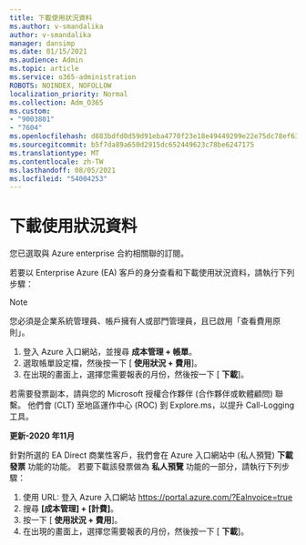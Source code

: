 ```yaml
---
title: 下載使用狀況資料
ms.author: v-smandalika
author: v-smandalika
manager: dansimp
ms.date: 01/15/2021
ms.audience: Admin
ms.topic: article
ms.service: o365-administration
ROBOTS: NOINDEX, NOFOLLOW
localization_priority: Normal
ms.collection: Adm_O365
ms.custom:
- "9003801"
- "7604"
ms.openlocfilehash: d883bdfd0d59d91eba4770f23e18e49449299e22e75dc78ef63eaf5001c03419
ms.sourcegitcommit: b5f7da89a650d2915dc652449623c78be6247175
ms.translationtype: MT
ms.contentlocale: zh-TW
ms.lasthandoff: 08/05/2021
ms.locfileid: "54004253"
---
```

# <a name="download-usage-data"></a>下載使用狀況資料

您已選取與 Azure enterprise 合約相關聯的訂閱。

若要以 Enterprise Azure (EA) 客戶的身分查看和下載使用狀況資料，請執行下列步驟：

> [!NOTE]
> 您必須是企業系統管理員、帳戶擁有人或部門管理員，且已啟用「查看費用原則」。 

1. 登入 Azure 入口網站，並搜尋 **成本管理 + 帳單**。
2. 選取帳單設定檔，然後按一下 [ **使用狀況 + 費用**]。
3. 在出現的畫面上，選擇您需要報表的月份，然後按一下 [ **下載**]。

若需要發票副本，請與您的 Microsoft 授權合作夥伴 (合作夥伴或軟體顧問) 聯繫。 他們會 (CLT) 至地區運作中心 (ROC) 到 Explore.ms，以提升 Call-Logging 工具。

**更新-2020 年11月**

針對所選的 EA Direct 商業性客戶，我們會在 Azure 入口網站中 (私人預覽) **下載發票** 功能的功能。 若要下載該發票做為 **私人預覽** 功能的一部分，請執行下列步驟：

1. 使用 URL: 登入 Azure 入口網站 https://portal.azure.com/?EaInvoice=true 
2. 搜尋 **[成本管理] + [計費]**。 
3. 按一下 [ **使用狀況 + 費用**]。 
4. 在出現的畫面上，選擇您需要報表的月份，然後按一下 [ **下載**]。